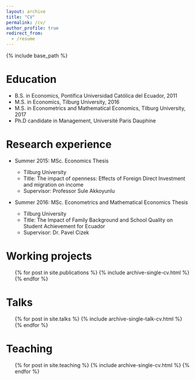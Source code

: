 ```yaml
---
layout: archive
title: "CV"
permalink: /cv/
author_profile: true
redirect_from:
  - /resume
---
```


{% include base_path %}

Education
======
* B.S. in Economics, Pontifica Universidad Católica del Ecuador, 2011
* M.S. in Economics, Tilburg University, 2016
* M.S. in Econometrics and Mathematical Economics, Tilburg University, 2017
* Ph.D candidate in Management, Université Paris Dauphine

Research experience
======
* Summer 2015: MSc. Economics Thesis
  * Tilburg University
  * Title: The impact of openness: Effects of Foreign Direct Investment and migration on income
  * Supervisor: Professor Sule Akkoyunlu

* Summer 2016: MSc. Econometrics and Mathematical Economics Thesis
  * Tilburg University
  * Title: The Impact of Family Background and School Quality on Student Achievement for Ecuador
  * Supervisor: Dr. Pavel Cizek


Working projects
======
  <ul>{% for post in site.publications %}
    {% include archive-single-cv.html %}
  {% endfor %}</ul>

Talks
======
  <ul>{% for post in site.talks %}
    {% include archive-single-talk-cv.html %}
  {% endfor %}</ul>

Teaching
======
  <ul>{% for post in site.teaching %}
    {% include archive-single-cv.html %}
  {% endfor %}</ul>
